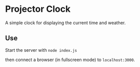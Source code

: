 # Projector Clock

A simple clock for displaying the current time and weather.

## Use
Start the server with 
```node index.js```

then connect a browser (in fullscreen mode) to `localhost:3000`.